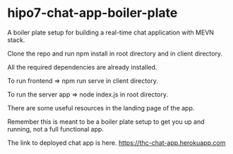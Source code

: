 # hipo7-chat-app-boiler-plate
A boiler plate setup for building a real-time chat application with MEVN stack.  

Clone the repo and run npm install in root directory and in client directory.

All the required dependencies are already installed.

To run frontend => npm run serve in client directory. 

To run the server app => node index.js in root directory. 

There are some useful resources in the landing page of the app.

Remember this is meant to be a boiler plate setup to get you up and
running, not a full functional app.

The link to deployed chat app is here.
https://thc-chat-app.herokuapp.com
